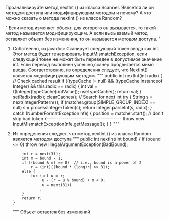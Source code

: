 Проанализируйте метод nextlnt () из класса Scanner. Является ли он методом доступа или модифицирующим методом и почему?
А что можно сказать о методе nextlnt () из класса Random?

"
Если метод изменяет объект, для которого он вызывается, то такой метод называется модифицирующим.
А если вызываемый метод оставляет объект без изменения, то он называется методом доступа.
"

1) Собственно, из javadoc:
   Сканирует следующий токен ввода как int. Этот метод будет генерировать InputMismatchException, если следующий токен
   не может быть переведен в допустимое значение int. Если перевод выполнен успешно,сканер продвигается мимо ввода.
   Соответственно, из определения следует, что NextInt() является модифицирующим методом.
    """
    public int nextInt(int radix) {
        // Check cached result
        if ((typeCache != null) && (typeCache instanceof Integer)
            && this.radix == radix) {
            int val = ((Integer)typeCache).intValue();
            useTypeCache();
            return val;
        }
        setRadix(radix);
        clearCaches();
        // Search for next int
        try {
            String s = next(integerPattern());
            if (matcher.group(SIMPLE_GROUP_INDEX) == null)
                s = processIntegerToken(s);
            return Integer.parseInt(s, radix);
        } catch (NumberFormatException nfe) {
            position = matcher.start(); // don't skip bad token <-----------------------------------
            throw new InputMismatchException(nfe.getMessage());
        }
    }
    """
2) Из определения следует, что метод nextlnt () из класса Random является методом доступа
   """
       public int nextInt(int bound) {
           if (bound <= 0)
               throw new IllegalArgumentException(BadBound);
    
           int r = next(31);
           int m = bound - 1;
           if ((bound & m) == 0)  // i.e., bound is a power of 2
               r = (int)((bound * (long)r) >> 31);
           else {
               for (int u = r;
                    u - (r = u % bound) + m < 0;
                    u = next(31))
                   ;
           }
           return r;
       }
   """
   Объект остается без изменений 
   

   
   